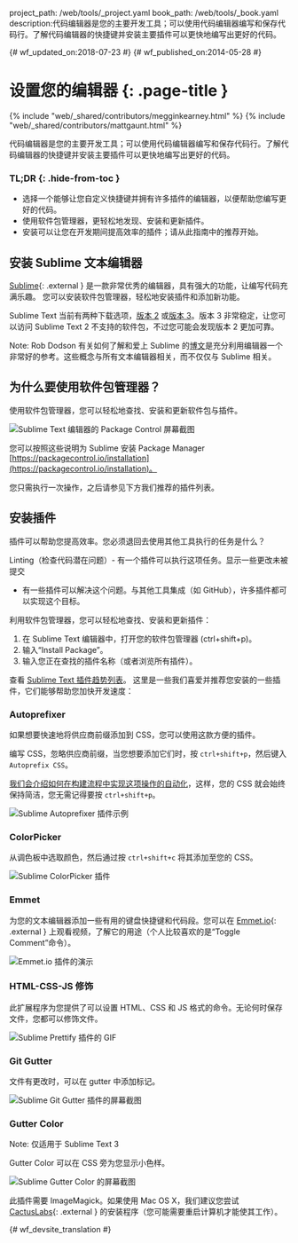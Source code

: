 project_path: /web/tools/_project.yaml
book_path: /web/tools/_book.yaml
description:代码编辑器是您的主要开发工具；可以使用代码编辑器编写和保存代码行。了解代码编辑器的快捷键并安装主要插件可以更快地编写出更好的代码。

{# wf_updated_on:2018-07-23 #}
{# wf_published_on:2014-05-28 #}

# 设置您的编辑器 {: .page-title }

{% include "web/_shared/contributors/megginkearney.html" %}
{% include "web/_shared/contributors/mattgaunt.html" %}

代码编辑器是您的主要开发工具；可以使用代码编辑器编写和保存代码行。了解代码编辑器的快捷键并安装主要插件可以更快地编写出更好的代码。


### TL;DR {: .hide-from-toc }
- 选择一个能够让您自定义快捷键并拥有许多插件的编辑器，以便帮助您编写更好的代码。
- 使用软件包管理器，更轻松地发现、安装和更新插件。
- 安装可以让您在开发期间提高效率的插件；请从此指南中的推荐开始。


## 安装 Sublime 文本编辑器

[Sublime](http://www.sublimetext.com/){: .external } 是一款非常优秀的编辑器，具有强大的功能，让编写代码充满乐趣。
您可以安装软件包管理器，轻松地安装插件和添加新功能。


Sublime Text 当前有两种下载选项，[版本 2](http://www.sublimetext.com/2) 或[版本 3](http://www.sublimetext.com/3)。版本 3 非常稳定，让您可以访问 Sublime Text 2 不支持的软件包，不过您可能会发现版本 2 更加可靠。

Note: Rob Dodson 有关如何了解和爱上 Sublime 的<a href='http://robdodson.me/blog/2012/06/23/sublime-text-2-tips-and-shortcuts/'>博文</a>是充分利用编辑器一个非常好的参考。这些概念与所有文本编辑器相关，而不仅仅与 Sublime 相关。

## 为什么要使用软件包管理器？

使用软件包管理器，您可以轻松地查找、安装和更新软件包与插件。


<img src="imgs/package_control.png" class="center" alt="Sublime Text 编辑器的 Package Control 屏幕截图"/>

您可以按照这些说明为 Sublime 安装 Package Manager
[https://packagecontrol.io/installation](https://packagecontrol.io/installation)。

您只需执行一次操作，之后请参见下方我们推荐的插件列表。


## 安装插件

插件可以帮助您提高效率。您必须退回去使用其他工具执行的任务是什么？


Linting（检查代码潜在问题）- 有一个插件可以执行这项任务。显示一些更改未被提交
- 有一些插件可以解决这个问题。与其他工具集成（如 GitHub），许多插件都可以实现这个目标。


利用软件包管理器，您可以轻松地查找、安装和更新插件：

1. 在 Sublime Text 编辑器中，打开您的软件包管理器 (ctrl+shift+p)。
2. 输入“Install Package”。
3. 输入您正在查找的插件名称（或者浏览所有插件）。


查看 [Sublime Text 插件趋势列表](https://packagecontrol.io/browse)。
这里是一些我们喜爱并推荐您安装的一些插件，它们能够帮助您加快开发速度：


### Autoprefixer

如果想要快速地将供应商前缀添加到 CSS，您可以使用这款方便的插件。


编写 CSS，忽略供应商前缀，当您想要添加它们时，按 `ctrl+shift+p`，然后键入 `Autoprefix CSS`。


[我们会介绍如何在构建流程中实现这项操作的自动化](/web/tools/setup/setup-buildtools)，这样，您的 CSS 就会始终保持简洁，您无需记得要按 `ctrl+shift+p`。




<img src="imgs/sublime-autoprefixer.gif" alt="Sublime Autoprefixer 插件示例" />

### ColorPicker

从调色板中选取颜色，然后通过按 `ctrl+shift+c` 将其添加至您的 CSS。

<img src="imgs/sublime-color-picker.png" alt="Sublime ColorPicker 插件" />

### Emmet

为您的文本编辑器添加一些有用的键盘快捷键和代码段。您可以在 [Emmet.io](http://emmet.io/){: .external } 上观看视频，了解它的用途（个人比较喜欢的是“Toggle Comment”命令）。



<img src="imgs/emmet-io-example.gif" alt="Emmet.io 插件的演示" />

### HTML-CSS-JS 修饰

此扩展程序为您提供了可以设置 HTML、CSS 和 JS 格式的命令。无论何时保存文件，您都可以修饰文件。


<img src="imgs/sublime-prettify.gif" alt="Sublime Prettify 插件的 GIF" />

### Git Gutter

文件有更改时，可以在 gutter 中添加标记。

<img src="imgs/sublime-git-gutter.png" alt="Sublime Git Gutter 插件的屏幕截图" />

### Gutter Color

Note: 仅适用于 Sublime Text 3

Gutter Color 可以在 CSS 旁为您显示小色样。

<img src="imgs/sublime-gutter-color.png" alt="Sublime Gutter Color 的屏幕截图" />

此插件需要 ImageMagick。如果使用 Mac OS X，我们建议您尝试 [CactusLabs](http://cactuslab.com/imagemagick/){: .external } 的安装程序（您可能需要重启计算机才能使其工作）。







{# wf_devsite_translation #}
